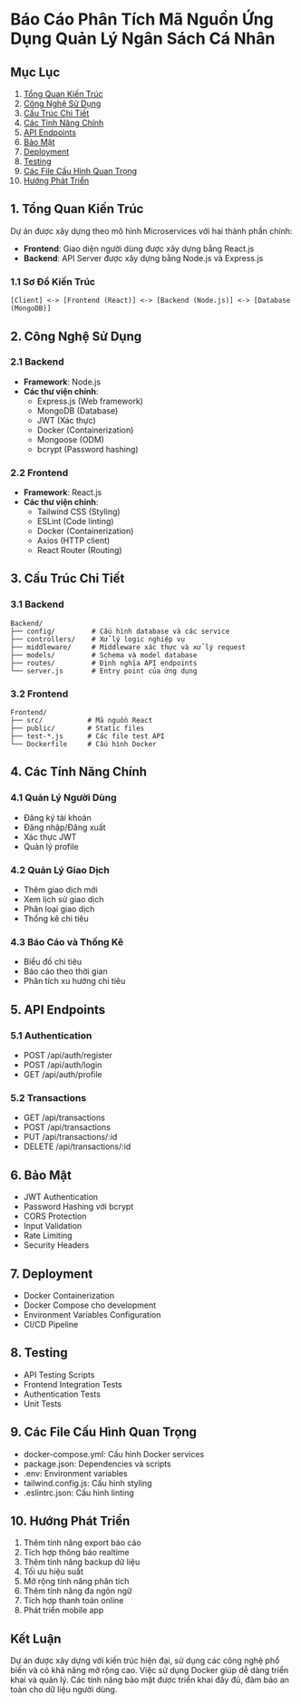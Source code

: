 # Báo Cáo Phân Tích Mã Nguồn Ứng Dụng Quản Lý Ngân Sách Cá Nhân

## Mục Lục
1. [Tổng Quan Kiến Trúc](#1-tổng-quan-kiến-trúc)
2. [Công Nghệ Sử Dụng](#2-công-nghệ-sử-dụng)
3. [Cấu Trúc Chi Tiết](#3-cấu-trúc-chi-tiết)
4. [Các Tính Năng Chính](#4-các-tính-năng-chính)
5. [API Endpoints](#5-api-endpoints)
6. [Bảo Mật](#6-bảo-mật)
7. [Deployment](#7-deployment)
8. [Testing](#8-testing)
9. [Các File Cấu Hình Quan Trọng](#9-các-file-cấu-hình-quan-trọng)
10. [Hướng Phát Triển](#10-hướng-phát-triển)

## 1. Tổng Quan Kiến Trúc

Dự án được xây dựng theo mô hình Microservices với hai thành phần chính:
- **Frontend**: Giao diện người dùng được xây dựng bằng React.js
- **Backend**: API Server được xây dựng bằng Node.js và Express.js

### 1.1 Sơ Đồ Kiến Trúc
```
[Client] <-> [Frontend (React)] <-> [Backend (Node.js)] <-> [Database (MongoDB)]
```

## 2. Công Nghệ Sử Dụng

### 2.1 Backend
- **Framework**: Node.js
- **Các thư viện chính**:
  - Express.js (Web framework)
  - MongoDB (Database)
  - JWT (Xác thực)
  - Docker (Containerization)
  - Mongoose (ODM)
  - bcrypt (Password hashing)

### 2.2 Frontend
- **Framework**: React.js
- **Các thư viện chính**:
  - Tailwind CSS (Styling)
  - ESLint (Code linting)
  - Docker (Containerization)
  - Axios (HTTP client)
  - React Router (Routing)

## 3. Cấu Trúc Chi Tiết

### 3.1 Backend
```
Backend/
├── config/         # Cấu hình database và các service
├── controllers/    # Xử lý logic nghiệp vụ
├── middleware/     # Middleware xác thực và xử lý request
├── models/         # Schema và model database
├── routes/         # Định nghĩa API endpoints
└── server.js       # Entry point của ứng dụng
```

### 3.2 Frontend
```
Frontend/
├── src/           # Mã nguồn React
├── public/        # Static files
├── test-*.js      # Các file test API
└── Dockerfile     # Cấu hình Docker
```

## 4. Các Tính Năng Chính

### 4.1 Quản Lý Người Dùng
- Đăng ký tài khoản
- Đăng nhập/Đăng xuất
- Xác thực JWT
- Quản lý profile

### 4.2 Quản Lý Giao Dịch
- Thêm giao dịch mới
- Xem lịch sử giao dịch
- Phân loại giao dịch
- Thống kê chi tiêu

### 4.3 Báo Cáo và Thống Kê
- Biểu đồ chi tiêu
- Báo cáo theo thời gian
- Phân tích xu hướng chi tiêu

## 5. API Endpoints

### 5.1 Authentication
- POST /api/auth/register
- POST /api/auth/login
- GET /api/auth/profile

### 5.2 Transactions
- GET /api/transactions
- POST /api/transactions
- PUT /api/transactions/:id
- DELETE /api/transactions/:id

## 6. Bảo Mật
- JWT Authentication
- Password Hashing với bcrypt
- CORS Protection
- Input Validation
- Rate Limiting
- Security Headers

## 7. Deployment
- Docker Containerization
- Docker Compose cho development
- Environment Variables Configuration
- CI/CD Pipeline

## 8. Testing
- API Testing Scripts
- Frontend Integration Tests
- Authentication Tests
- Unit Tests

## 9. Các File Cấu Hình Quan Trọng
- docker-compose.yml: Cấu hình Docker services
- package.json: Dependencies và scripts
- .env: Environment variables
- tailwind.config.js: Cấu hình styling
- .eslintrc.json: Cấu hình linting

## 10. Hướng Phát Triển
1. Thêm tính năng export báo cáo
2. Tích hợp thông báo realtime
3. Thêm tính năng backup dữ liệu
4. Tối ưu hiệu suất
5. Mở rộng tính năng phân tích
6. Thêm tính năng đa ngôn ngữ
7. Tích hợp thanh toán online
8. Phát triển mobile app

## Kết Luận
Dự án được xây dựng với kiến trúc hiện đại, sử dụng các công nghệ phổ biến và có khả năng mở rộng cao. Việc sử dụng Docker giúp dễ dàng triển khai và quản lý. Các tính năng bảo mật được triển khai đầy đủ, đảm bảo an toàn cho dữ liệu người dùng. 